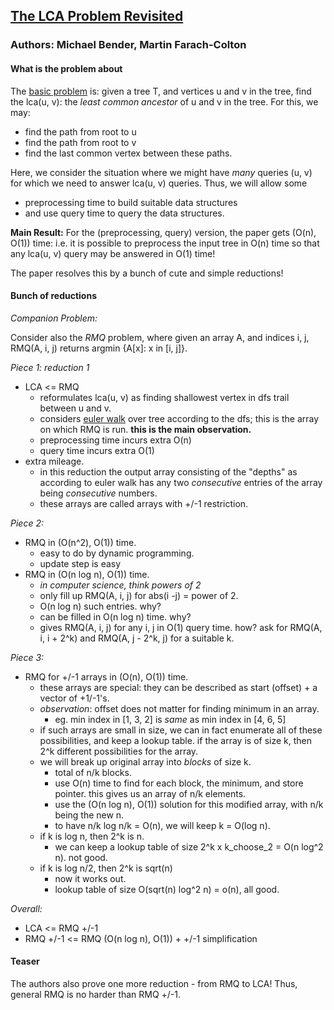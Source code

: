 ## [The LCA Problem Revisited](www.ics.uci.edu/~eppstein/261/BenFar-LCA-00.pdf)
### Authors: Michael Bender, Martin Farach-Colton

#### What is the problem about

The [basic problem](https://www.geeksforgeeks.org/lowest-common-ancestor-binary-tree-set-1/) is: given a tree T, and vertices
u and v in the tree, find the lca(u, v): the _least 
common ancestor_ of u and v in the tree. For this, 
we may:
- find the path from root to u 
- find the path from root to v
- find the last common vertex between these paths.

Here, we consider the situation where we might have
_many_ queries (u, v) for which we need to answer
lca(u, v) queries. Thus, we will allow some 
- preprocessing time to build suitable data structures
- and use query time to query the data structures.

**Main Result:**
For the (preprocessing, query) version, the 
paper gets (O(n), O(1)) time: i.e. it is possible
to preprocess the input tree in O(n) time so that 
any lca(u, v) query may be answered in O(1) time!

The paper resolves this by a bunch of cute and simple 
reductions!
#### Bunch of reductions

*Companion Problem:* 

Consider also the _RMQ_ problem, where given an 
array A, and indices i, j, RMQ(A, i, j) returns 
argmin {A[x]: x in [i, j]}. 

*Piece 1: reduction 1*
- LCA <= RMQ
    - reformulates lca(u, v) as finding shallowest vertex in dfs 
    trail between u and v.
    - considers [euler walk](https://en.wikipedia.org/wiki/Eulerian_path) over tree according to the dfs; this
    is the array on which RMQ is run. **this is the main
     observation.**
    - preprocessing time incurs extra O(n)
    - query time incurs extra O(1)
- extra mileage. 
    - in this reduction the output array consisting of
    the "depths" as according to euler walk
    has any two _consecutive_ entries of the array being
    _consecutive_ numbers.
    - these arrays are called arrays with +/-1 restriction.

*Piece 2:*
- RMQ in (O(n^2), O(1)) time. 
    - easy to do by dynamic programming.
    - update step is easy
- RMQ in (O(n log n), O(1)) time. 
    - _in computer science, think powers of 2_
    - only fill up RMQ(A, i, j) for abs(i -j) = power of 2. 
    - O(n log n) such entries. why?
    - can be filled in O(n log n) time. why?
    - gives RMQ(A, i, j) for any i, j in O(1) query time. how?
    ask for RMQ(A, i, i + 2^k) and RMQ(A, j - 2^k, j) for a 
    suitable k.

*Piece 3:*
- RMQ for +/-1 arrays in (O(n), O(1)) time.
    - these arrays are special: they can be described as 
    start (offset) + a vector of +1/-1's. 
    - _observation_: offset does not matter for finding minimum in an array.
        - eg. min index in [1, 3, 2] is _same_ as min index in 
        [4, 6, 5]
    - if such arrays are small in size, we can in fact enumerate
    all of these possibilities, and keep a lookup table. if the 
    array is of size k, then 2^k different possibilities for the
    array.
    - we will break up original array into _blocks_ of size k.
        - total of n/k blocks. 
        - use O(n) time to find for each block, the minimum, and
        store pointer. this gives us an array of n/k elements.
        - use the (O(n log n), O(1)) solution for this modified array, 
        with n/k being the new n.
        - to have n/k log n/k = O(n), we will keep k = O(log n).
    - if k is log n, then 2^k is n. 
        - we can keep a lookup table of 
        size 2^k x k_choose_2 = O(n log^2 n). not good.
    - if k is log n/2, then 2^k is sqrt(n)
        - now it works out. 
        - lookup table of size O(sqrt(n) log^2 n) = o(n), all good.
    
*Overall:*
- LCA <= RMQ +/-1
- RMQ +/-1 <= RMQ (O(n log n), O(1)) + +/-1 simplification 

#### Teaser

The authors also prove one more reduction - from RMQ to LCA!
Thus, general RMQ is no harder than RMQ +/-1. 